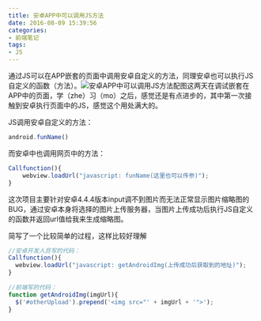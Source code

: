 ```yaml
---
title: 安卓APP中可以调用JS方法
date: 2016-08-09 15:39:56
categories:
- 前端笔记
tags:
- JS
---
```

通过JS可以在APP嵌套的页面中调用安卓自定义的方法，同理安卓也可以执行JS自定义的函数（方法）。![安卓APP中可以调用JS方法配图](/theme-z/public/img/1-16091013393b04.jpg)这两天在调试嵌套在APP中的页面，学（zhe）习（mo）之后，感觉还是有点进步的，其中第一次接触到安卓执行页面中的JS，感觉这个用处满大的。

JS调用安卓自定义的方法：
```js
android.funName()
```
而安卓中也调用网页中的方法：

```js
Callfunction(){
    webview.loadUrl("javascript: funName(这里也可以传参)");
}
```
这次项目主要针对安卓4.4.4版本input调不到图片而无法正常显示图片缩略图的BUG，通过安卓本身将选择的图片上传服务器，当图片上传成功后执行JS自定义的函数并返回url值给我来生成缩略图。

简写了一个比较简单的过程，这样比较好理解

```js
//安卓开发人员写的代码：
Callfunction(){
  webview.loadUrl("javascript: getAndroidImg(上传成功后获取到的地址)");
}
 
//前端写的代码：
function getAndroidImg(imgUrl){
  $('#otherUpload').prepend('<img src="' + imgUrl + '">');
}
```